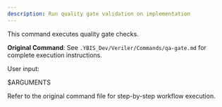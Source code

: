 ```yaml
---
description: Run quality gate validation on implementation
---
```


This command executes quality gate checks.

**Original Command**: See `.YBIS_Dev/Veriler/Commands/qa-gate.md` for complete execution instructions.

User input:

$ARGUMENTS

Refer to the original command file for step-by-step workflow execution.
